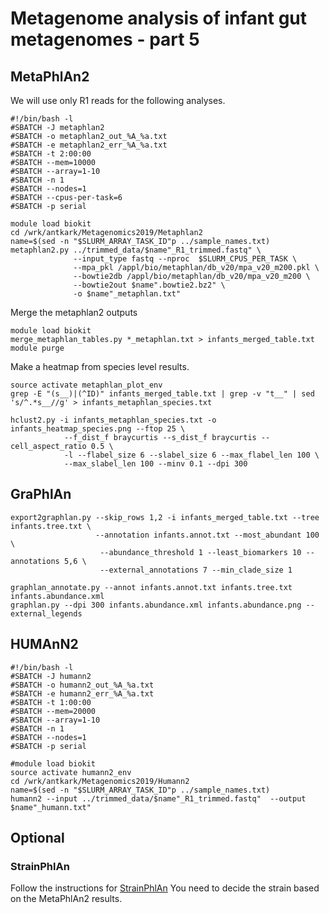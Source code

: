 # Metagenome analysis of infant gut metagenomes - part 5

## MetaPhlAn2

We will use only R1 reads for the following analyses.

```
#!/bin/bash -l
#SBATCH -J metaphlan2
#SBATCH -o metaphlan2_out_%A_%a.txt
#SBATCH -e metaphlan2_err_%A_%a.txt
#SBATCH -t 2:00:00
#SBATCH --mem=10000
#SBATCH --array=1-10
#SBATCH -n 1
#SBATCH --nodes=1
#SBATCH --cpus-per-task=6
#SBATCH -p serial

module load biokit
cd /wrk/antkark/Metagenomics2019/Metaphlan2
name=$(sed -n "$SLURM_ARRAY_TASK_ID"p ../sample_names.txt)
metaphlan2.py ../trimmed_data/$name"_R1_trimmed.fastq" \
              --input_type fastq --nproc  $SLURM_CPUS_PER_TASK \
              --mpa_pkl /appl/bio/metaphlan/db_v20/mpa_v20_m200.pkl \
              --bowtie2db /appl/bio/metaphlan/db_v20/mpa_v20_m200 \
              --bowtie2out $name".bowtie2.bz2" \
              -o $name"_metaphlan.txt"
```
Merge the metaphlan2 outputs

```
module load biokit
merge_metaphlan_tables.py *_metaphlan.txt > infants_merged_table.txt
module purge
```

Make a heatmap from species level results.
```
source activate metaphlan_plot_env
grep -E "(s__)|(^ID)" infants_merged_table.txt | grep -v "t__" | sed 's/^.*s__//g' > infants_metaphlan_species.txt

hclust2.py -i infants_metaphlan_species.txt -o infants_heatmap_species.png --ftop 25 \
            --f_dist_f braycurtis --s_dist_f braycurtis --cell_aspect_ratio 0.5 \
            -l --flabel_size 6 --slabel_size 6 --max_flabel_len 100 \
            --max_slabel_len 100 --minv 0.1 --dpi 300
 ```

 ## GraPhlAn

 ```
export2graphlan.py --skip_rows 1,2 -i infants_merged_table.txt --tree infants.tree.txt \
                    --annotation infants.annot.txt --most_abundant 100 \
                     --abundance_threshold 1 --least_biomarkers 10 --annotations 5,6 \
                     --external_annotations 7 --min_clade_size 1

graphlan_annotate.py --annot infants.annot.txt infants.tree.txt infants.abundance.xml
graphlan.py --dpi 300 infants.abundance.xml infants.abundance.png --external_legends
```

## HUMAnN2

```
#!/bin/bash -l
#SBATCH -J humann2
#SBATCH -o humann2_out_%A_%a.txt
#SBATCH -e humann2_err_%A_%a.txt
#SBATCH -t 1:00:00
#SBATCH --mem=20000
#SBATCH --array=1-10
#SBATCH -n 1
#SBATCH --nodes=1
#SBATCH -p serial

#module load biokit
source activate humann2_env
cd /wrk/antkark/Metagenomics2019/Humann2
name=$(sed -n "$SLURM_ARRAY_TASK_ID"p ../sample_names.txt)
humann2 --input ../trimmed_data/$name"_R1_trimmed.fastq"  --output $name"_humann.txt"

```

## Optional

### StrainPhlAn
Follow the instructions for [StrainPhlAn](https://bitbucket.org/biobakery/biobakery/wiki/metaphlan2#rst-header-create-a-strain-level-marker-based-heatmap-panphlan)
You need to decide the strain based on the MetaPhlAn2 results.
